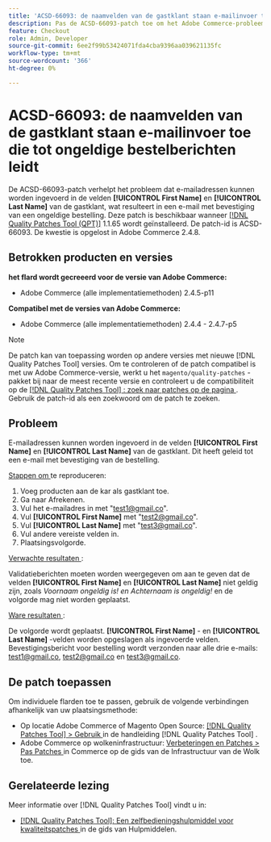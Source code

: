 ```yaml
---
title: 'ACSD-66093: de naamvelden van de gastklant staan e-mailinvoer toe die tot ongeldige bestelberichten leidt'
description: Pas de ACSD-66093-patch toe om het Adobe Commerce-probleem op te lossen, waarbij e-mailadressen kunnen worden ingevoerd in de velden **[!UICONTROL First Name] ** en **[!UICONTROL Last Name] ** en een e-mail met een ongeldige orderbevestiging kunnen worden verzonden.
feature: Checkout
role: Admin, Developer
source-git-commit: 6ee2f99b53424071fda4cba9396aa039621135fc
workflow-type: tm+mt
source-wordcount: '366'
ht-degree: 0%

---
```



# ACSD-66093: de naamvelden van de gastklant staan e-mailinvoer toe die tot ongeldige bestelberichten leidt

De ACSD-66093-patch verhelpt het probleem dat e-mailadressen kunnen worden ingevoerd in de velden **[!UICONTROL First Name]** en **[!UICONTROL Last Name]** van de gastklant, wat resulteert in een e-mail met bevestiging van een ongeldige bestelling. Deze patch is beschikbaar wanneer [[!DNL Quality Patches Tool (QPT)]](/help/tools/quality-patches-tool/quality-patches-tool-to-self-serve-quality-patches.md) 1.1.65 wordt geïnstalleerd. De patch-id is ACSD-66093. De kwestie is opgelost in Adobe Commerce 2.4.8.

## Betrokken producten en versies

**het flard wordt gecreeerd voor de versie van Adobe Commerce:**

* Adobe Commerce (alle implementatiemethoden) 2.4.5-p11

**Compatibel met de versies van Adobe Commerce:**

* Adobe Commerce (alle implementatiemethoden) 2.4.4 - 2.4.7-p5

>[!NOTE]
>
>De patch kan van toepassing worden op andere versies met nieuwe [!DNL Quality Patches Tool] versies. Om te controleren of de patch compatibel is met uw Adobe Commerce-versie, werkt u het `magento/quality-patches` -pakket bij naar de meest recente versie en controleert u de compatibiliteit op de [[!DNL Quality Patches Tool] : zoek naar patches op de pagina ](https://experienceleague.adobe.com/tools/commerce-quality-patches/index.html) . Gebruik de patch-id als een zoekwoord om de patch te zoeken.

## Probleem

E-mailadressen kunnen worden ingevoerd in de velden **[!UICONTROL First Name]** en **[!UICONTROL Last Name]** van de gastklant. Dit heeft geleid tot een e-mail met bevestiging van de bestelling.

<u> Stappen om </u> te reproduceren:

1. Voeg producten aan de kar als gastklant toe.
2. Ga naar Afrekenen.
3. Vul het e-mailadres in met &quot;test1@gmail.co&quot;.
4. Vul **[!UICONTROL First Name]** met &quot;<test2@gmail.co>&quot;.
5. Vul **[!UICONTROL Last Name]** met &quot;<test3@gmail.co>&quot;.
6. Vul andere vereiste velden in.
7. Plaatsingsvolgorde.

<u> Verwachte resultaten </u>:

Validatieberichten moeten worden weergegeven om aan te geven dat de velden **[!UICONTROL First Name]** en **[!UICONTROL Last Name]** niet geldig zijn, zoals *Voornaam ongeldig is! en Achternaam is ongeldig!* en de volgorde mag niet worden geplaatst.

<u> Ware resultaten </u>:

De volgorde wordt geplaatst.
**[!UICONTROL First Name]** - en **[!UICONTROL Last Name]** -velden worden opgeslagen als ingevoerde velden.
Bevestigingsbericht voor bestelling wordt verzonden naar alle drie e-mails: test1@gmail.co, test2@gmail.co en test3@gmail.co.

## De patch toepassen

Om individuele flarden toe te passen, gebruik de volgende verbindingen afhankelijk van uw plaatsingsmethode:

* Op locatie Adobe Commerce of Magento Open Source: [[!DNL Quality Patches Tool] > Gebruik ](/help/tools/quality-patches-tool/usage.md) in de handleiding [!DNL Quality Patches Tool] .
* Adobe Commerce op wolkeninfrastructuur: [ Verbeteringen en Patches > Pas Patches ](https://experienceleague.adobe.com/docs/commerce-cloud-service/user-guide/develop/upgrade/apply-patches.html) in Commerce op de gids van de Infrastructuur van de Wolk toe.

## Gerelateerde lezing

Meer informatie over [!DNL Quality Patches Tool] vindt u in:

* [[!DNL Quality Patches Tool]: Een zelfbedieningshulpmiddel voor kwaliteitspatches ](/help/tools/quality-patches-tool/quality-patches-tool-to-self-serve-quality-patches.md) in de gids van Hulpmiddelen.
